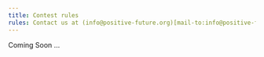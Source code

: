 ```yaml
---
title: Contest rules
rules: Contact us at (info@positive-future.org)[mail-to:info@positive-future.org] if you have any questions.
---
```


Coming Soon ...
